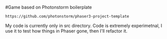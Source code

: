 #Game based on Photonstorm boilerplate

```
https://github.com/photonstorm/phaser3-project-template
```

My code is currently only in src directory.
Code is extremely experimetnal, I use it to test how things in Phaser gone, then I'll refactor it.
